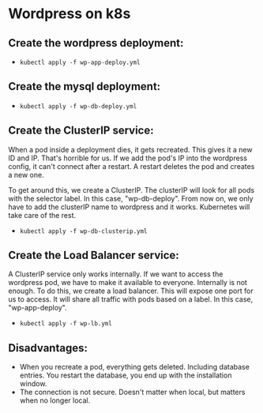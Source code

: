 # Wordpress on k8s

## Create the wordpress deployment:
- `kubectl apply -f wp-app-deploy.yml`

## Create the mysql deployment:
- `kubectl apply -f wp-db-deploy.yml`

## Create the ClusterIP service:
When a pod inside a deployment dies, it gets recreated. This gives it a new ID and IP. That's horrible for us. If we add the pod's IP into the wordpress config, it can't connect after a restart. A restart deletes the pod and creates a new one. 

To get around this, we create a ClusterIP. The clusterIP will look for all pods with the selector label. In this case, "wp-db-deploy". From now on, we only have to add the clusterIP name to wordpress and it works. Kubernetes will take care of the rest.

- `kubectl apply -f wp-db-clusterip.yml`

## Create the Load Balancer service:
A ClusterIP service only works internally. If we want to access the wordpress pod, we have to make it available to everyone. Internally is not enough. To do this, we create a load balancer. This will expose one port for us to access. It will share all traffic with pods based on a label. In this case, "wp-app-deploy". 

- `kubectl apply -f wp-lb.yml`

## Disadvantages:
- When you recreate a pod, everything gets deleted. Including database entries. You restart the database, you end up with the installation window.
- The connection is not secure. Doesn't matter when local, but matters when no longer local.
